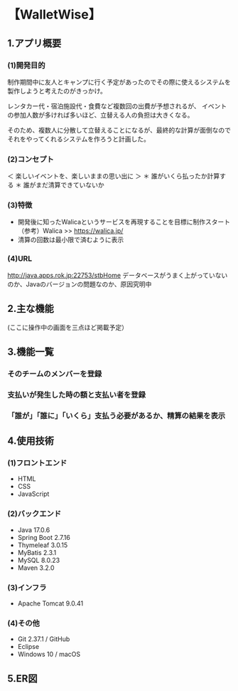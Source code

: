 # 【WalletWise】

## 1.アプリ概要

### (1)開発目的
制作期間中に友人とキャンプに行く予定があったのでその際に使えるシステムを製作しようと考えたのがきっかけ。

レンタカー代・宿泊施設代・食費など複数回の出費が予想されるが、
イベントの参加人数が多ければ多いほど、立替える人の負担は大きくなる。

そのため、複数人に分散して立替えることになるが、最終的な計算が面倒なのでそれをやってくれるシステムを作ろうと計画した。

### (2)コンセプト
＜ 楽しいイベントを、楽しいままの思い出に ＞
＊ 誰がいくら払ったか計算する
＊ 誰がまだ清算できていないか

### (3)特徴
* 開発後に知ったWalicaというサービスを再現することを目標に制作スタート
 （参考）Walica >> https://walica.jp/  
* 清算の回数は最小限で済むように表示

### (4)URL
http://java.apps.rok.jp:22753/stbHome
データベースがうまく上がっていないのか、Javaのバージョンの問題なのか、原因究明中

## 2.主な機能
(ここに操作中の画面を三点ほど掲載予定）

## 3.機能一覧
###  そのチームのメンバーを登録
###  支払いが発生した時の額と支払い者を登録
### 「誰が」「誰に」「いくら」支払う必要があるか、精算の結果を表示

## 4.使用技術
### (1)フロントエンド
* HTML
* CSS
* JavaScript

### (2)バックエンド
* Java 17.0.6
* Spring Boot 2.7.16
* Thymeleaf 3.0.15
* MyBatis 2.3.1
* MySQL 8.0.23
* Maven 3.2.0

### (3)インフラ
* Apache Tomcat 9.0.41

### (4)その他
* Git 2.37.1 / GitHub
* Eclipse
* Windows 10 / macOS

## 5.ER図
